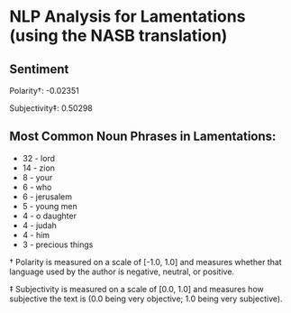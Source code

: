 # NLP Analysis for Lamentations (using the NASB translation)

## Sentiment

Polarity†: -0.02351

Subjectivity‡: 0.50298

## Most Common Noun Phrases in Lamentations:

 * 32	-  lord
 * 14	-  zion
 * 8	-  your
 * 6	-  who
 * 6	-  jerusalem
 * 5	-  young men
 * 4	-  o daughter
 * 4	-  judah
 * 4	-  him
 * 3	-  precious things


† Polarity is measured on a scale of [-1.0, 1.0] and measures whether that language used by the author is negative, neutral, or positive.

‡ Subjectivity is measured on a scale of [0.0, 1.0] and measures how subjective the text is (0.0 being very objective; 1.0 being very subjective).
